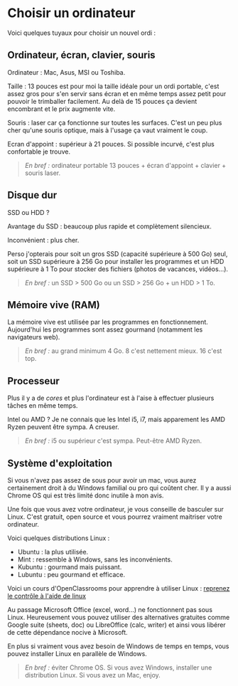 # Choisir un ordinateur

Voici quelques tuyaux pour choisir un nouvel ordi :

## Ordinateur, écran, clavier, souris

Ordinateur : Mac, Asus, MSI ou Toshiba.

Taille : 13 pouces est pour moi la taille idéale pour un ordi portable, c'est assez gros pour s'en servir sans écran et en même temps assez petit pour pouvoir le trimballer facilement. Au delà de 15 pouces ça devient encombrant et le prix augmente vite.

Souris : laser car ça fonctionne sur toutes les surfaces. C'est un peu plus cher qu'une souris optique, mais à l'usage ça vaut vraiment le coup.

Ecran d'appoint : supérieur à 21 pouces. Si possible incurvé, c'est plus confortable je trouve.

> *En bref :* ordinateur portable 13 pouces + écran d'appoint + clavier + souris laser.

## Disque dur

SSD ou HDD ?

Avantage du SSD : beaucoup plus rapide et complètement silencieux.

Inconvénient : plus cher.

Perso j'opterais pour soit un gros SSD (capacité supérieure à 500 Go) seul, soit un SSD supérieure à 256 Go pour installer les programmes et un HDD supérieure à 1 To pour stocker des fichiers (photos de vacances, vidéos...).

> *En bref :* un SSD > 500 Go ou un SSD > 256 Go + un HDD > 1 To.

## Mémoire vive (RAM)

La mémoire vive est utilisée par les programmes en fonctionnement. Aujourd'hui les programmes sont assez gourmand (notamment les navigateurs web).

> *En bref :* au grand minimum 4 Go. 8 c'est nettement mieux. 16 c'est top.

## Processeur

Plus il y a de *cores* et plus l'ordinateur est à l'aise à effectuer plusieurs tâches en même temps.

Intel ou AMD ? Je ne connais que les Intel i5, i7, mais apparement les AMD Ryzen peuvent être sympa. A creuser.

> *En bref :* i5 ou supérieur c'est sympa. Peut-être AMD Ryzen.

## Système d'exploitation

Si vous n'avez pas assez de sous pour avoir un mac, vous aurez certainement droit à du Windows familial ou pro qui coûtent cher. Il y a aussi Chrome OS qui est très limité donc inutile à mon avis.

Une fois que vous avez votre ordinateur, je vous conseille de basculer sur Linux. C'est gratuit, open source et vous pourrez vraiment maitriser votre ordinateur.

Voici quelques distributions Linux :
- Ubuntu : la plus utilisée.
- Mint : ressemble à Windows, sans les inconvénients.
- Kubuntu : gourmand mais puissant.
- Lubuntu : peu gourmand et efficace.

Voici un cours d'OpenClassrooms pour apprendre à utiliser Linux : [reprenez le contrôle à l'aide de linux](https://openclassrooms.com/fr/courses/43538-reprenez-le-controle-a-laide-de-linux)

Au passage Microsoft Office (excel, word...) ne fonctionnent pas sous Linux. Heureusement vous pouvez utiliser des alternatives gratuites comme Google suite (sheets, doc) ou LibreOffice (calc, writer) et ainsi vous libérer de cette dépendance nocive à Microsoft.

En plus si vraiment vous avez besoin de Windows de temps en temps, vous pouvez installer Linux en parallèle de Windows.

> *En bref :* éviter Chrome OS. Si vous avez Windows, installer une distribution Linux. Si vous avez un Mac, enjoy.